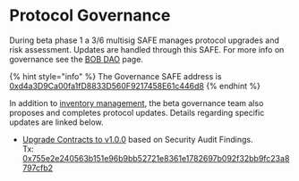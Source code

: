 # Protocol Governance

During beta phase 1 a 3/6 multisig SAFE manages protocol upgrades and risk assessment. Updates are handled through this SAFE. For more info on governance see the [BOB DAO](../bob-dao.md) page.&#x20;

{% hint style="info" %}
The Governance SAFE address is [0xd4a3D9Ca00fa1fD8833D560F9217458E61c446d8](https://app.safe.global/matic:0xd4a3D9Ca00fa1fD8833D560F9217458E61c446d8/home)
{% endhint %}

In addition to [inventory management](../inventory-management/), the beta governance team also proposes and completes protocol updates. Details regarding specific updates are linked below.

* [Upgrade Contracts to v1.0.0](upgrade-contracts-to-v1.0.0.md) based on Security Audit Findings.\
  Tx: [0x755e2e240563b151e96b9bb52721e8361e1782697b092f32bb9fc23a8797cfb2](https://polygonscan.com/tx/0x755e2e240563b151e96b9bb52721e8361e1782697b092f32bb9fc23a8797cfb2)



